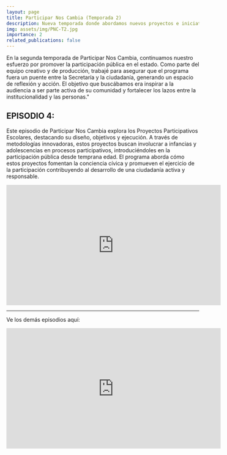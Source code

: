 ```yaml
---
layout: page
title: Participar Nos Cambia (Temporada 2)
description: Nueva temporada donde abordamos nuevos proyectos e iniciativas para fortalecer la participación pública.
img: assets/img/PNC-T2.jpg
importance: 2
related_publications: false
---
```


En la segunda temporada de Participar Nos Cambia, continuamos nuestro esfuerzo por promover la participación pública en el estado. Como parte del equipo creativo y de producción, trabajé para asegurar que el programa fuera un puente entre la Secretaría y la ciudadanía, generando un espacio de reflexión y acción. El objetivo que buscábamos era inspirar a la audiencia a ser parte activa de su comunidad y fortalecer los lazos entre la institucionalidad y las personas."

## EPISODIO 4: 

Este episodio de Participar Nos Cambia explora los Proyectos Participativos Escolares, destacando su diseño, objetivos y ejecución. A través de metodologías innovadoras, estos proyectos buscan involucrar a infancias y adolescencias en procesos participativos, introduciéndoles en la participación pública desde temprana edad. El programa aborda cómo estos proyectos fomentan la conciencia cívica y promueven el ejercicio de la participación contribuyendo al desarrollo de una ciudadanía activa y responsable.

<iframe width="560" height="315" src="https://www.youtube.com/embed/GQyVeqg5nkU?si=iA-su2K-OkxRig9Z" title="YouTube video player" frameborder="0" allow="accelerometer; autoplay; clipboard-write; encrypted-media; gyroscope; picture-in-picture; web-share" referrerpolicy="strict-origin-when-cross-origin" allowfullscreen></iframe>

---

Ve los demás episodios aquí:

<iframe width="560" height="315" src="https://www.youtube.com/embed/videoseries?si=VX4NEqb5kmUcSI3S&amp;list=PLt0spxLnkCjxxrDdIgikTlw0uqBtoTT8y" title="YouTube video player" frameborder="0" allow="accelerometer; autoplay; clipboard-write; encrypted-media; gyroscope; picture-in-picture; web-share" referrerpolicy="strict-origin-when-cross-origin" allowfullscreen></iframe>